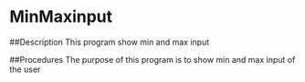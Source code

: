 # MinMaxinput

##Description
This program show min and max input

##Procedures
The purpose of this program is to show min and max input of the user
